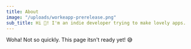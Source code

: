 ```yaml
---
title: About
image: "/uploads/workeapp-prerelease.png"
sub_title: Hi 👋! I'm an indie developer trying to make lovely apps.
---
```


Woha! Not so quickly. This page itsn't ready yet! 😅